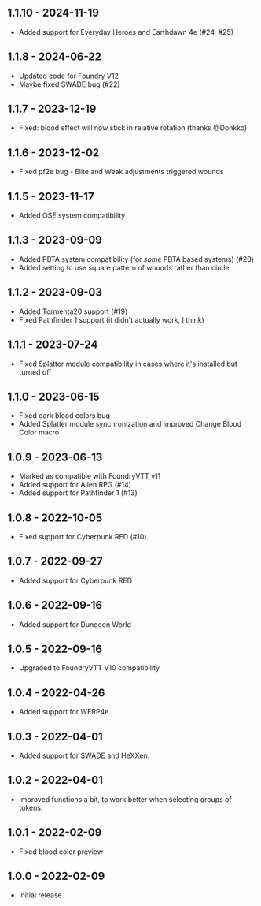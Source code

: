 ##  1.1.10 - 2024-11-19
- Added support for Everyday Heroes and Earthdawn 4e (#24, #25)

##  1.1.8 - 2024-06-22
- Updated code for Foundry V12
- Maybe fixed SWADE bug (#22)

##  1.1.7 - 2023-12-19
- Fixed: blood effect will now stick in relative rotation (thanks @Donkko)

##  1.1.6 - 2023-12-02
- Fixed pf2e bug - Elite and Weak adjustments triggered wounds

##  1.1.5 - 2023-11-17
- Added OSE system compatibility

##  1.1.3 - 2023-09-09
- Added PBTA system compatibility (for *some* PBTA based systems) (#20)
- Added setting to use square pattern of wounds rather than circle

##  1.1.2 - 2023-09-03
- Added Tormenta20 support (#19)
- Fixed Pathfinder 1 support (it didn't actually work, I think)

##  1.1.1 - 2023-07-24
- Fixed Splatter module compatibility in cases where it's installed but turned off

##  1.1.0 - 2023-06-15
- Fixed dark blood colors bug
- Added Splatter module synchronization and improved Change Blood Color macro

##  1.0.9 - 2023-06-13
- Marked as compatible with FoundryVTT v11
- Added support for Alien RPG (#14)
- Added support for Pathfinder 1 (#13)

##  1.0.8 - 2022-10-05
- Fixed support for Cyberpunk RED (#10)

##  1.0.7 - 2022-09-27
- Added support for Cyberpunk RED

##  1.0.6 - 2022-09-16
- Added support for Dungeon World

##  1.0.5 - 2022-09-16
- Upgraded to FoundryVTT V10 compatibility

##  1.0.4 - 2022-04-26
- Added support for WFRP4e.

##  1.0.3 - 2022-04-01
- Added support for SWADE and HeXXen.

##  1.0.2 - 2022-04-01
- Improved functions a bit, to work better when selecting groups of tokens.

##  1.0.1 - 2022-02-09
- Fixed blood color preview

##  1.0.0 - 2022-02-09
- Initial release